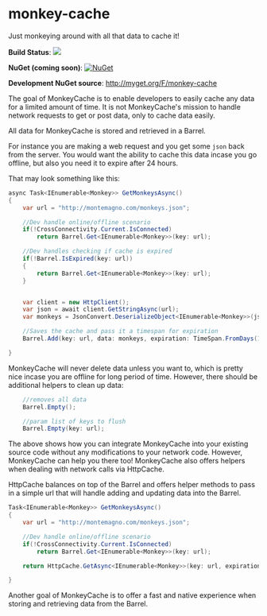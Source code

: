 # monkey-cache
Just monkeying around with all that data to cache it!

**Build Status**: ![](https://jamesmontemagno.visualstudio.com/_apis/public/build/definitions/00ee1525-d4f2-42b3-ab63-16f5d8b8aba0/4/badge)

**NuGet (coming soon)**: [![NuGet](https://img.shields.io/nuget/v/MonkeyCache.svg?label=NuGet)](https://www.nuget.org/packages/MonkeyCache/)

**Development NuGet source**: http://myget.org/F/monkey-cache

The goal of MonkeyCache is to enable developers to easily cache any data for a limited amount of time. It is not MonkeyCache's mission to handle network requests to get or post data, only to cache data easily.

All data for MonkeyCache is stored and retrieved in a Barrel. 

For instance you are making a web request and you get some `json` back from the server. You would want the ability to cache this data incase you go offline, but also you need it to expire after 24 hours.

That may look something like this:

```csharp
async Task<IEnumerable<Monkey>> GetMonkeysAsync()
{
    var url = "http://montemagno.com/monkeys.json";

    //Dev handle online/offline scenario
    if(!CrossConnectivity.Current.IsConnected)
        return Barrel.Get<IEnumerable<Monkey>>(key: url);

    //Dev handles checking if cache is expired
    if(!Barrel.IsExpired(key: url))
    {
        return Barrel.Get<IEnumerable<Monkey>>(key: url);
    }


    var client = new HttpClient();
    var json = await client.GetStringAsync(url);
    var monkeys = JsonConvert.DeserializeObject<IEnumerable<Monkey>>(json);

    //Saves the cache and pass it a timespan for expiration
    Barrel.Add(key: url, data: monkeys, expiration: TimeSpan.FromDays(1));

}
```

MonkeyCache will never delete data unless you want to, which is pretty nice incase you are offline for long period of time. However, there should be additional helpers to clean up data:

```csharp
    //removes all data
    Barrel.Empty();

    //param list of keys to flush
    Barrel.Empty(key: url);
```

The above shows how you can integrate MonkeyCache into your existing source code without any modifications to your network code. However, MonkeyCache can help you there too! MonkeyCache also offers helpers when dealing with network calls via HttpCache.

HttpCache balances on top of the Barrel and offers helper methods to pass in a simple url that will handle adding and updating data into the Barrel.

```csharp
Task<IEnumerable<Monkey>> GetMonkeysAsync()
{
    var url = "http://montemagno.com/monkeys.json";

    //Dev handle online/offline scenario
    if(!CrossConnectivity.Current.IsConnected)
        return Barrel.Get<IEnumerable<Monkey>>(key: url);

    return HttpCache.GetAsync<IEnumerable<Monkey>>(key: url, expiration: TimeSpan.FromDays(1), headers: headers);

}
```


Another goal of MonkeyCache is to offer a fast and native experience when storing and retrieving data from the Barrel.
